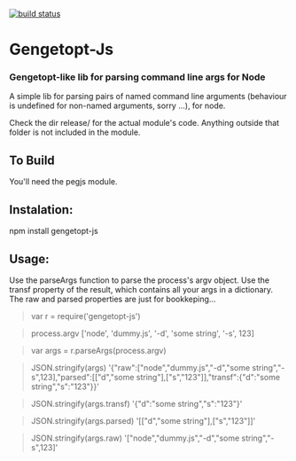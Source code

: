 [![build status](https://secure.travis-ci.org/fabriceleal/Gengetopt-Js.png)](http://travis-ci.org/fabriceleal/Gengetopt-Js)
# Gengetopt-Js
### Gengetopt-like lib for parsing command line args for Node

A simple lib for parsing pairs of named command line arguments (behaviour is undefined for non-named arguments, sorry ...), for node.

Check the dir release/ for the actual module's code. Anything outside that folder is not included in the module.

## To Build
You'll need the pegjs module.

## Instalation:

npm install gengetopt-js

## Usage:
Use the parseArgs function to parse the process's argv object.
Use the transf property of the result, which contains all your args in a dictionary.
The raw and parsed properties are just for bookkeping...

> var r = require('gengetopt-js')

> process.argv
['node', 'dummy.js', '-d', 'some string', '-s', 123]

> var args = r.parseArgs(process.argv)

> JSON.stringify(args)
'{"raw":["node","dummy.js","-d","some string","-s",123],"parsed":[["d","some string"],["s","123"]],"transf":{"d":"some string","s":"123"}}'

> JSON.stringify(args.transf)
'{"d":"some string","s":"123"}'

> JSON.stringify(args.parsed)
'[["d","some string"],["s","123"]]'

> JSON.stringify(args.raw)
'["node","dummy.js","-d","some string","-s",123]'

